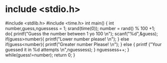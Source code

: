 # include <stdio.h>
#include <stdlib.h>
#include <time.h>
int main() {
    int number,guess,nguessess = 1;
    srand(time(0));
    number = rand() % 100 +1;
    do{
        printf("Guess the number between 1 yo 100 \n");
        scanf("%d",&guess);
        if(guess>number){
            printf("Lower number please! \n");
        }
        else if(guess<number){
            printf("Greater number Please! \n");
        }
        else
        {
            printf ("Your guessed it in %d attempts \n",nguessess);
        }
        nguessess++;
    }
    while(guess!=number);
    return 0;
}
